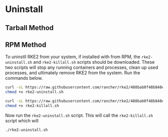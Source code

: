 # Uninstall

## Tarball Method



## RPM Method

To uninstll RKE2 from your system, if installed with from RPM, the `rke2-uninstall.sh` and `rke2-killall.sh` scripts should be downloaded. These two scripts will stop any running containers and processes, clean up used processes, and ultimately remove RKE2 from the system. Run the commands below.

```bash
curl -sL https://raw.githubusercontent.com/rancher/rke2/488bab0f48b848e408ce399c32e7f5f73ce96129/bundle/bin/rke2-uninstall.sh --output rke2-uninstall.sh
chmod +x rke2-uninstall.sh
```

```bash
curl -sL https://raw.githubusercontent.com/rancher/rke2/488bab0f48b848e408ce399c32e7f5f73ce96129/bundle/bin/rke2-killall.sh --output rke2-killall.sh
chmod +x rke2-killall.sh
```

Now run the `rke2-uninstall.sh` script. This will call the `rke2-killall.sh` script which will 

```bash
./rke2-uninstall.sh
```
